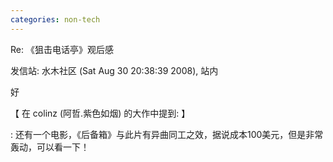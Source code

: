 ```yaml
---
categories: non-tech
---
```

Re: 《狙击电话亭》观后感

发信站: 水木社区 (Sat Aug 30 20:38:39 2008), 站内



好

【 在 colinz (阿哲.紫色如烟) 的大作中提到: 】

: 还有一个电影，《后备箱》与此片有异曲同工之效，据说成本100美元，但是非常轰动，可以看一下！



